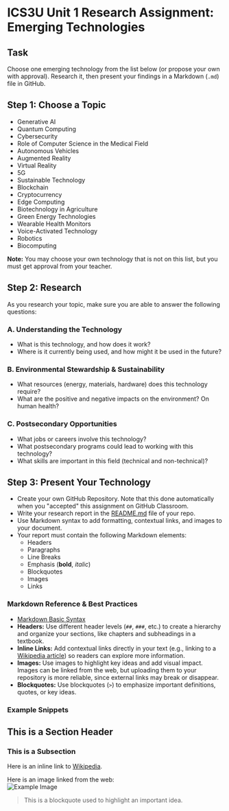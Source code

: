 # ICS3U Unit 1 Research Assignment: Emerging Technologies

## Task
Choose one emerging technology from the list below (or propose your own with approval). Research it, then present your findings in a Markdown (`.md`) file in GitHub.

## Step 1: Choose a Topic
- Generative AI  
- Quantum Computing  
- Cybersecurity  
- Role of Computer Science in the Medical Field  
- Autonomous Vehicles  
- Augmented Reality  
- Virtual Reality  
- 5G  
- Sustainable Technology  
- Blockchain  
- Cryptocurrency  
- Edge Computing  
- Biotechnology in Agriculture  
- Green Energy Technologies  
- Wearable Health Monitors  
- Voice-Activated Technology  
- Robotics  
- Biocomputing  

**Note:** You may choose your own technology that is not on this list, but you must get approval from your teacher.

## Step 2: Research
As you research your topic, make sure you are able to answer the following questions:

### A. Understanding the Technology
- What is this technology, and how does it work?  
- Where is it currently being used, and how might it be used in the future?  

### B. Environmental Stewardship & Sustainability
- What resources (energy, materials, hardware) does this technology require?  
- What are the positive and negative impacts on the environment? On human health?  

### C. Postsecondary Opportunities
- What jobs or careers involve this technology?  
- What postsecondary programs could lead to working with this technology?  
- What skills are important in this field (technical and non-technical)?  

## Step 3: Present Your Technology
- Create your own GitHub Repository. Note that this done automatically when you "accepted" this assignment on GitHub Classroom.
- Write your research report in the [README.md](README.md) file of your repo.
- Use Markdown syntax to add formatting, contextual links, and images to your document.
- Your report must contain the following Markdown elements:
  - Headers
  - Paragraphs  
  - Line Breaks  
  - Emphasis (**bold**, *italic*)  
  - Blockquotes  
  - Images  
  - Links  

### Markdown Reference & Best Practices
- [Markdown Basic Syntax](https://www.markdownguide.org/basic-syntax/)
- **Headers:** Use different header levels (`##`, `###`, etc.) to create a hierarchy and organize your sections, like chapters and subheadings in a textbook.  
- **Inline Links:** Add contextual links directly in your text (e.g., linking to a [Wikipedia article](https://en.wikipedia.org/wiki/Main_Page)) so readers can explore more information.  
- **Images:** Use images to highlight key ideas and add visual impact. Images can be linked from the web, but uploading them to your repository is more reliable, since external links may break or disappear.  
- **Blockquotes:** Use blockquotes (`>`) to emphasize important definitions, quotes, or key ideas.  

### Example Snippets
## This is a Section Header
### This is a Subsection

Here is an inline link to [Wikipedia](https://en.wikipedia.org/wiki/Main_Page).

Here is an image linked from the web:  
![Example Image](https://upload.wikimedia.org/wikipedia/commons/thumb/4/48/Markdown-mark.svg/120px-Markdown-mark.svg.png)

> This is a blockquote used to highlight an important idea.
